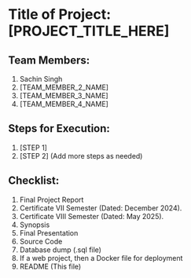 # Title of Project: [PROJECT_TITLE_HERE]

## Team Members:
1. Sachin Singh
2. [TEAM_MEMBER_2_NAME]
3. [TEAM_MEMBER_3_NAME]
4. [TEAM_MEMBER_4_NAME]

## Steps for Execution:
1. [STEP 1]
2. [STEP 2]
   (Add more steps as needed)

## Checklist:
1. Final Project Report
2. Certificate VII Semester (Dated: December 2024).
3. Certificate VIII Semester (Dated: May 2025).
4. Synopsis
5. Final Presentation
6. Source Code
7. Database dump (.sql file)
8. If a web project, then a Docker file for deployment
9. README (This file)
